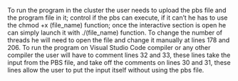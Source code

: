 To run the program in the cluster the user needs to upload the pbs file and the program file in it; control if the pbs can execute, if it can’t he has to use the chmod +x (file_name) function; once the interactive section is open he can simply launch it with ./(file_name) function. 
To change the number of threads he will need to open the file and change it manually at lines 178 and 206.
To run the program on Visual Studio Code compiler or any other compiler the user will have to comment lines 32 and 33, these lines take the input from the PBS file, and take off the comments on lines 30 and 31, these lines allow the user to put the input itself without using the pbs file. 
